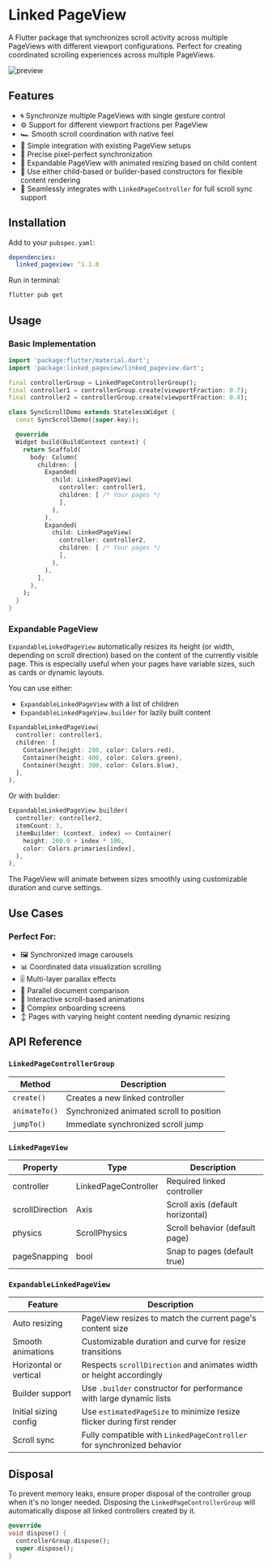 # Linked PageView

A Flutter package that synchronizes scroll activity across multiple PageViews with different
viewport configurations. Perfect for creating coordinated scrolling experiences across multiple
PageViews.

![preview](../docs/preview.gif)

## Features

- 🌀 Synchronize multiple PageViews with single gesture control
- ⚙️ Support for different viewport fractions per PageView
- 🏎️ Smooth scroll coordination with native feel
- 🧩 Simple integration with existing PageView setups
- 📏 Precise pixel-perfect synchronization
- 📐 Expandable PageView with animated resizing based on child content
- 🧱 Use either child-based or builder-based constructors for flexible content rendering
- 🔁 Seamlessly integrates with `LinkedPageController` for full scroll sync support

## Installation

Add to your `pubspec.yaml`:

```yaml
dependencies:
  linked_pageview: ^1.1.0
```

Run in terminal:

```bash
flutter pub get
```

## Usage

### Basic Implementation

```dart
import 'package:flutter/material.dart';
import 'package:linked_pageview/linked_pageview.dart';

final controllerGroup = LinkedPageControllerGroup();
final controller1 = controllerGroup.create(viewportFraction: 0.7);
final controller2 = controllerGroup.create(viewportFraction: 0.4);

class SyncScrollDemo extends StatelessWidget {
  const SyncScrollDemo({super.key});

  @override
  Widget build(BuildContext context) {
    return Scaffold(
      body: Column(
        children: [
          Expanded(
            child: LinkedPageView(
              controller: controller1,
              children: [ /* Your pages */
              ],
            ),
          ),
          Expanded(
            child: LinkedPageView(
              controller: controller2,
              children: [ /* Your pages */
              ],
            ),
          ),
        ],
      ),
    );
  }
}
```

### Expandable PageView

`ExpandableLinkedPageView` automatically resizes its height (or width, depending on scroll
direction) based on the content of the currently visible page. This is especially useful when your
pages have variable sizes, such as cards or dynamic layouts.

You can use either:

- `ExpandableLinkedPageView` with a list of children
- `ExpandableLinkedPageView.builder` for lazily built content

```dart
ExpandableLinkedPageView(
  controller: controller1,
  children: [
    Container(height: 200, color: Colors.red),
    Container(height: 400, color: Colors.green),
    Container(height: 300, color: Colors.blue),
  ],
),
```

Or with builder:

```dart
ExpandableLinkedPageView.builder(
  controller: controller2,
  itemCount: 3,
  itemBuilder: (context, index) => Container(
    height: 200.0 + index * 100,
    color: Colors.primaries[index],
  ),
),
```

The PageView will animate between sizes smoothly using customizable duration and curve settings.

## Use Cases

### Perfect For:

- 🖼️ Synchronized image carousels
- 📊 Coordinated data visualization scrolling
- 🎚️ Multi-layer parallax effects
- 📖 Parallel document comparison
- 🎨 Interactive scroll-based animations
- 📱 Complex onboarding screens
- ↕️ Pages with varying height content needing dynamic resizing

## API Reference

### `LinkedPageControllerGroup`

| Method        | Description                              |
|---------------|------------------------------------------|
| `create()`    | Creates a new linked controller          |
| `animateTo()` | Synchronized animated scroll to position |
| `jumpTo()`    | Immediate synchronized scroll jump       |

### `LinkedPageView`

| Property        | Type                 | Description                      |
|-----------------|----------------------|----------------------------------|
| controller      | LinkedPageController | Required linked controller       |
| scrollDirection | Axis                 | Scroll axis (default horizontal) |
| physics         | ScrollPhysics        | Scroll behavior (default page)   |
| pageSnapping    | bool                 | Snap to pages (default true)     |

### `ExpandableLinkedPageView`

| Feature                | Description                                                            |
|------------------------|------------------------------------------------------------------------|
| Auto resizing          | PageView resizes to match the current page's content size              |
| Smooth animations      | Customizable duration and curve for resize transitions                 |
| Horizontal or vertical | Respects `scrollDirection` and animates width or height accordingly    |
| Builder support        | Use `.builder` constructor for performance with large dynamic lists    |
| Initial sizing config  | Use `estimatedPageSize` to minimize resize flicker during first render |
| Scroll sync            | Fully compatible with `LinkedPageController` for synchronized behavior |

## Disposal

To prevent memory leaks, ensure proper disposal of the controller group when it's no longer needed.
Disposing the `LinkedPageControllerGroup` will automatically dispose all linked controllers created
by it.

```dart
@override
void dispose() {
  controllerGroup.dispose();
  super.dispose();
}
```
